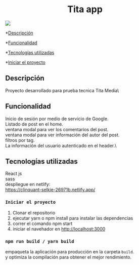 <h1 align="center"> Tita app </h1>

<p align="left">
   <img src="https://img.shields.io/badge/STATUS-FINALIZADO-green">
   </p>
   

*[Descripción](#Descripción)


*[Funcionalidad](#Funcionalidad)


*[Tecnologías utilizadas](#tecnologías-utilizadas)

*[Iniciar el proyecto](#iniciar-el-proyecto)

## Descripción

Proyecto desarrollado para prueba tecnica Tita Media\

## Funcionalidad

Inicio de sesión por medio de servicio de Google.\
Listado de post en el home.\
ventana modal para ver los comentarios del post.\
ventana modal para ver información del autor del post.\
filtros por tag.\
La información del usuario autenticado en el header.\

## Tecnologías utilizadas
React js\
sass\
despliegue en netlify:\
https://clinquant-selkie-26971b.netlify.app/

### `Iniciar el proyecto`

1. Clonar el repositorio
2. ejecutar yarn o npm install para instalar las dependencias
3. correr el comando npm start
4. iniciar el navehador en [http://localhost:3000](http://localhost:3000)


### `npm run build / yarn build`

empaqueta la aplicación para producción en la carpeta `build`.\
 y optimiza la compilación para obtener el mejor rendimiento.

